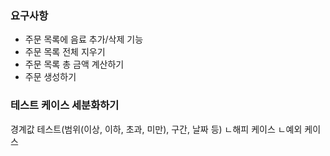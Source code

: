 ### 요구사항
- 주문 목록에 음료 추가/삭제 기능
- 주문 목록 전체 지우기
- 주문 목록 총 금액 계산하기
- 주문 생성하기

### 테스트 케이스 세분화하기
경계값 테스트(범위(이상, 이하, 초과, 미만), 구간, 날짜 등)
ㄴ해피 케이스
ㄴ예외 케이스